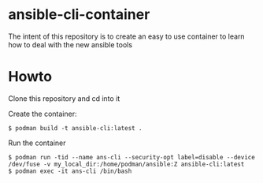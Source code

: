# ansible-cli-container

The intent of this repository is to create an easy to use  container to learn how to deal with the new ansible tools

# Howto

Clone this repository and cd into it

Create the container:

```
$ podman build -t ansible-cli:latest .
```

Run the container
```
$ podman run -tid --name ans-cli --security-opt label=disable --device /dev/fuse -v my_local_dir:/home/podman/ansible:Z ansible-cli:latest 
$ podman exec -it ans-cli /bin/bash
```

